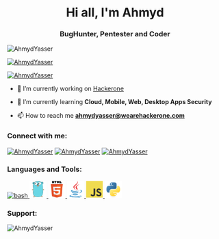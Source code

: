 <h1 align="center">Hi all, I'm Ahmyd</h1>
<h3 align="center">BugHunter, Pentester and Coder</h3>

<p align="left"> <img src="https://komarev.com/ghpvc/?username=AhmydYasser&label=Profile%20views&color=0e75b6&style=flat" alt="AhmydYasser" /> </p>

<p align="left"> <a href="https://github.com/ryo-ma/github-profile-trophy"><img src="https://github-profile-trophy.vercel.app/?username=AhmydYasser" alt="AhmydYasser" /></a> </p>

<p align="left"> <a href="https://twitter.com/AhmydYasser" target="blank"><img src="https://img.shields.io/twitter/follow/AhmydYasser?logo=twitter&style=for-the-badge" alt="AhmydYasser" /></a> </p>

- 🔭 I’m currently working on [Hackerone](https://hackerone.com/ahmydyasser)

- 🌱 I’m currently learning **Cloud, Mobile, Web, Desktop Apps Security**

- 📫 How to reach me **ahmydyasser@wearehackerone.com**


<h3 align="left">Connect with me:</h3>
<p align="left">
<a href="https://twitter.com/AhmydYasser" target="blank"><img align="center" src="https://raw.githubusercontent.com/rahuldkjain/github-profile-readme-generator/master/src/images/icons/Social/twitter.svg" alt="AhmydYasser" height="30" width="40" /></a>
<a href="https://linkedin.com/in/ahmydyasser" target="blank"><img align="center" src="https://raw.githubusercontent.com/rahuldkjain/github-profile-readme-generator/master/src/images/icons/Social/linked-in-alt.svg" alt="AhmydYasser" height="30" width="40" /></a>
<a href="https://fb.com/ahmydyasser" target="blank"><img align="center" src="https://raw.githubusercontent.com/rahuldkjain/github-profile-readme-generator/master/src/images/icons/Social/facebook.svg" alt="AhmydYasser" height="30" width="40" /></a>
</p>

<h3 align="left">Languages and Tools:</h3>
<p align="left"> <a href="https://www.gnu.org/software/bash/" target="_blank" rel="noreferrer"> <img src="https://www.vectorlogo.zone/logos/gnu_bash/gnu_bash-icon.svg" alt="bash" width="40" height="40"/> </a> <a href="https://golang.org" target="_blank" rel="noreferrer"> <img src="https://raw.githubusercontent.com/devicons/devicon/master/icons/go/go-original.svg" alt="go" width="40" height="40"/> </a> <a href="https://www.w3.org/html/" target="_blank" rel="noreferrer"> <img src="https://raw.githubusercontent.com/devicons/devicon/master/icons/html5/html5-original-wordmark.svg" alt="html5" width="40" height="40"/> </a> <a href="https://www.java.com" target="_blank" rel="noreferrer"> <img src="https://raw.githubusercontent.com/devicons/devicon/master/icons/java/java-original.svg" alt="java" width="40" height="40"/> </a> <a href="https://developer.mozilla.org/en-US/docs/Web/JavaScript" target="_blank" rel="noreferrer"> <img src="https://raw.githubusercontent.com/devicons/devicon/master/icons/javascript/javascript-original.svg" alt="javascript" width="40" height="40"/> </a> <a href="https://www.python.org" target="_blank" rel="noreferrer"> <img src="https://raw.githubusercontent.com/devicons/devicon/master/icons/python/python-original.svg" alt="python" width="40" height="40"/> </a> </p>

<h3 align="left">Support:</h3>
<p><a href="https://ko-fi.com/ahmydyasser"> <img align="left" src="https://cdn.ko-fi.com/cdn/kofi3.png?v=3" height="50" width="210" alt="AhmydYasser" /></a></p><br><br>

